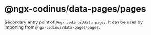 # @ngx-codinus/data-pages/pages

Secondary entry point of `@ngx-codinus/data-pages`. It can be used by importing from `@ngx-codinus/data-pages/pages`.
